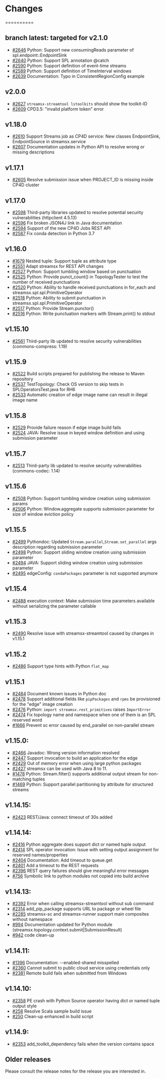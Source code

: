# Changes
==========

## branch latest: targeted for v2.1.0

* [#2646](https://github.com/IBMStreams/streamsx.topology/issues/2646) Python: Support new consumingReads parameter of spl.endpoint::EndpointSink
* [#2640](https://github.com/IBMStreams/streamsx.topology/issues/2640) Python: Support SPL annotation @catch
* [#2590](https://github.com/IBMStreams/streamsx.topology/issues/2590) Python: Support definition of event-time streams
* [#2589](https://github.com/IBMStreams/streamsx.topology/issues/2589) Python: Support definition of TimeInterval windows
* [#2639](https://github.com/IBMStreams/streamsx.topology/issues/2639) Documentation: Typo in ConsistentRegionConfig example

## v2.0.0
* [#2627](https://github.com/IBMStreams/streamsx.topology/issues/2627) `streamsx-streamtool lstoolkits` should show the toolkit-ID
* [#2609](https://github.com/IBMStreams/streamsx.topology/issues/2609) CPD3.5: "invalid platform token" error

## v1.18.0
* [#2610](https://github.com/IBMStreams/streamsx.topology/issues/2610) Support Streams job as CP4D service: New classes EndpointSink, EndpointSource in streamsx.service
* [#2607](https://github.com/IBMStreams/streamsx.topology/issues/2607) Documentation updates in Python API to resolve wrong or missing descriptions

## v1.17.1
* [#2605](https://github.com/IBMStreams/streamsx.topology/issues/2605) Resolve submission issue when PROJECT_ID is missing inside CP4D cluster

## v1.17.0
* [#2598](https://github.com/IBMStreams/streamsx.topology/issues/2598) Third-party libraries updated to resolve potential security vulnerabilities (httpclient 4.5.13)
* [#2596](https://github.com/IBMStreams/streamsx.topology/issues/2596) Fix broken JSON4J link in Java documentation
* [#2594](https://github.com/IBMStreams/streamsx.topology/issues/2594) Support of the new CP4D Jobs REST API
* [#2587](https://github.com/IBMStreams/streamsx.topology/issues/2587) Fix conda detection in Python 3.7

## v1.16.0
* [#1679](https://github.com/IBMStreams/streamsx.topology/issues/1679) Nested tuple: Support tuple as attribute type
* [#2551](https://github.com/IBMStreams/streamsx.topology/issues/2551) Adapt streamsx for REST API changes
* [#2527](https://github.com/IBMStreams/streamsx.topology/issues/2527) Python: Support tumbling window based on punctuation
* [#2525](https://github.com/IBMStreams/streamsx.topology/issues/2525) Python: Provide punct_count() in TopologyTester to test the number of received punctuations
* [#2520](https://github.com/IBMStreams/streamsx.topology/issues/2520) Python: Ability to handle received punctuations in for_each and streamsx.spl.spl.PrimitiveOperator
* [#2518](https://github.com/IBMStreams/streamsx.topology/issues/2518) Python: Ability to submit punctuation in streamsx.spl.spl.PrimitiveOperator
* [#2517](https://github.com/IBMStreams/streamsx.topology/issues/2517) Python: Provide Stream.punctor()
* [#2516](https://github.com/IBMStreams/streamsx.topology/issues/2516) Python: Write punctuation markers with Stream.print() to stdout

## v1.15.10
* [#2561](https://github.com/IBMStreams/streamsx.topology/issues/2561) Third-party lib updated to resolve security vulnerabilities (commons-compress: 1.19)

## v1.15.9
* [#2522](https://github.com/IBMStreams/streamsx.topology/issues/2522) Build scripts prepared for publishing the release to Maven repository
* [#2537](https://github.com/IBMStreams/streamsx.topology/issues/2537) TestTopology: Check OS version to skip tests in SPLOperatorsTest.java for RH6
* [#2533](https://github.com/IBMStreams/streamsx.topology/issues/2533) Automatic creation of edge image name can result in illegal image name

## v1.15.8
* [#2529](https://github.com/IBMStreams/streamsx.topology/issues/2529) Provide failure reason if edge image build fails
* [#2524](https://github.com/IBMStreams/streamsx.topology/issues/2524) JAVA: Resolve issue in keyed window definition and using submission parameter

## v1.15.7
* [#2513](https://github.com/IBMStreams/streamsx.topology/issues/2513) Third-party lib updated to resolve security vulnerabilities (commons-codec: 1.14)

## v1.15.6
* [#2508](https://github.com/IBMStreams/streamsx.topology/issues/2508) Python: Support tumbling window creation using submission params
* [#2506](https://github.com/IBMStreams/streamsx.topology/issues/2506) Python: Window.aggregate supports submission parameter for size of window eviction policy

## v1.15.5
* [#2499](https://github.com/IBMStreams/streamsx.topology/issues/2499) Pythondoc: Updated `Stream.parallel`,`Stream.set_parallel` args description regarding submission parameter
* [#2498](https://github.com/IBMStreams/streamsx.topology/issues/2498) Python: Support sliding window creation using submission parameter
* [#2494](https://github.com/IBMStreams/streamsx.topology/issues/2494) JAVA: Support sliding window creation using submission parameter
* [#2495](https://github.com/IBMStreams/streamsx.topology/issues/2495) edgeConfig: `condaPackages` parameter is not supported anymore

## v1.15.4
* [#2488](https://github.com/IBMStreams/streamsx.topology/issues/2488) execution context: Make submission time parameters available without serializing the parameter callable

## v1.15.3
* [#2490](https://github.com/IBMStreams/streamsx.topology/issues/2490) Resolve issue with streamsx-streamtool caused by changes in v1.15.1

## v1.15.2
* [#2486](https://github.com/IBMStreams/streamsx.topology/issues/2486) Support type hints with Python `flat_map`

## v1.15.1
* [#2484](https://github.com/IBMStreams/streamsx.topology/issues/2484) Document known issues in Python doc
* [#2478](https://github.com/IBMStreams/streamsx.topology/issues/2478) Support additional fields like `pipPackages` and `rpms` be provisioned for the "edge" image creation
* [#2476](https://github.com/IBMStreams/streamsx.topology/issues/2476) Python: `import streamsx.rest_primitives` raises `ImportError`
* [#2474](https://github.com/IBMStreams/streamsx.topology/issues/2474) Fix topology name and namespace when one of them is an SPL reserved word
* [#1666](https://github.com/IBMStreams/streamsx.topology/issues/1666) Prevent sc error caused by end_parallel on non-parallel stream

## v1.15.0:
* [#2466](https://github.com/IBMStreams/streamsx.topology/issues/2466) Javadoc: Wrong version information resolved
* [#2447](https://github.com/IBMStreams/streamsx.topology/issues/2447) Support invocation to build an application for the edge
* [#2429](https://github.com/IBMStreams/streamsx.topology/issues/2429) Out of memory error when using large python packages
* [#2427](https://github.com/IBMStreams/streamsx.topology/issues/2427) streamsx can be used with Java 8 to 11.
* [#1478](https://github.com/IBMStreams/streamsx.topology/issues/1478) Python: Stream.filter() supports additional output stream for non-matching tuples
* [#1469](https://github.com/IBMStreams/streamsx.topology/issues/1469) Python: Support parallel partitioning by attribute for structured streams

## v1.14.15:
* [#2423](https://github.com/IBMStreams/streamsx.topology/issues/2423) REST/Java: connect timeout of 30s added

## v1.14.14:
* [#2416](https://github.com/IBMStreams/streamsx.topology/issues/2416) Python aggregate does support dict or named tuple output
* [#2414](https://github.com/IBMStreams/streamsx.topology/issues/2414) SPL operator invocation: Issue with setting output assignment for reserved names/properties
* [#2404](https://github.com/IBMStreams/streamsx.topology/issues/2404) Documentation: Add timeout to queue.get
* [#2401](https://github.com/IBMStreams/streamsx.topology/issues/2401) Add a timeout to the REST requests
* [#2396](https://github.com/IBMStreams/streamsx.topology/issues/2396) REST query failures should give meaningful error messages
* [#756](https://github.com/IBMStreams/streamsx.topology/issues/756) Symbolic link to python modules not copied into build archive

## v1.14.13:
* [#2392](https://github.com/IBMStreams/streamsx.topology/issues/2392) Error when calling streamsx-streamtool without sub command
* [#2314](https://github.com/IBMStreams/streamsx.topology/issues/2314) add_pip_package supports URL to package or wheel file
* [#2285](https://github.com/IBMStreams/streamsx.topology/issues/2285) streamsx-sc and streamsx-runner support main composites without namespace
* [#994](https://github.com/IBMStreams/streamsx.topology/issues/994) Documentation updated for Python module (streamsx.topology.context.submit|SubmissionResult)
* [#942](https://github.com/IBMStreams/streamsx.topology/issues/942) code clean-up

## v1.14.11:
* [#1396](https://github.com/IBMStreams/streamsx.topology/issues/1396) Documentation: --enabled-shared misspelled
* [#2360](https://github.com/IBMStreams/streamsx.topology/issues/2360) Cannot submit to public cloud service using credentials only
* [#2381](https://github.com/IBMStreams/streamsx.topology/issues/2381) Remote build fails when submitted from Windows

## v1.14.10:
* [#2358](https://github.com/IBMStreams/streamsx.topology/issues/2358) PE crash with Python Source operator having dict or named tuple output style
* [#258](https://github.com/IBMStreams/streamsx.topology/issues/258) Resolve Scala sample build issue
* [#250](https://github.com/IBMStreams/streamsx.topology/issues/250) Clean-up enhanced in build script

## v1.14.9:
* [#2353](https://github.com/IBMStreams/streamsx.topology/issues/2353) add_toolkit_dependency fails when the version contains space

## Older releases
Please consult the release notes for the release you are interested in.
